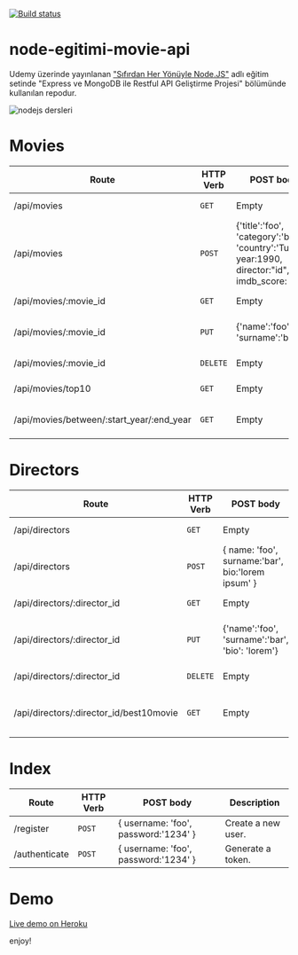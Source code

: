 [![Build status](https://api.travis-ci.org/meseven/node-egitimi-movie-api.svg)](https://travis-ci.org/meseven/node-egitimi-movie-api)

# node-egitimi-movie-api

Udemy üzerinde yayınlanan ["Sıfırdan Her Yönüyle Node.JS"](https://www.udemy.com/nodejs-egitimi/?couponCode=NDJS49MS) adlı eğitim setinde "Express ve MongoDB ile Restful API Geliştirme Projesi" bölümünde kullanılan repodur.

![nodejs dersleri](https://mehmetseven.net/content/images/2017/12/nodejs-mehmet-seven.jpg)

# Movies

| Route                                     | HTTP Verb | POST body                                                                                         | Description                   |
| ----------------------------------------- | --------- | ------------------------------------------------------------------------------------------------- | ----------------------------- |
| /api/movies                               | `GET`     | Empty                                                                                             | List all movies.              |
| /api/movies                               | `POST`    | {'title':'foo', 'category':'bar', 'country':'Turkey', year:1990, director:"id", imdb_score: 9.7 } | Create a new movie.           |
| /api/movies/:movie_id                     | `GET`     | Empty                                                                                             | Get a movie.                  |
| /api/movies/:movie_id                     | `PUT`     | {'name':'foo', 'surname':'bar'}                                                                   | Update a movie with new info. |
| /api/movies/:movie_id                     | `DELETE`  | Empty                                                                                             | Delete a movie.               |
| /api/movies/top10                         | `GET`     | Empty                                                                                             | Get the top 10 movies.        |
| /api/movies/between/:start_year/:end_year | `GET`     | Empty                                                                                             | Movies between two dates.     |

# Directors

| Route                                   | HTTP Verb | POST body                                         | Description                      |
| --------------------------------------- | --------- | ------------------------------------------------- | -------------------------------- |
| /api/directors                          | `GET`     | Empty                                             | List all directors.              |
| /api/directors                          | `POST`    | { name: 'foo', surname:'bar', bio:'lorem ipsum' } | Create a new director.           |
| /api/directors/:director_id             | `GET`     | Empty                                             | Get a director.                  |
| /api/directors/:director_id             | `PUT`     | {'name':'foo', 'surname':'bar', 'bio': 'lorem'}   | Update a director with new info. |
| /api/directors/:director_id             | `DELETE`  | Empty                                             | Delete a director.               |
| /api/directors/:director_id/best10movie | `GET`     | Empty                                             | The director's top 10 films.     |

# Index

| Route         | HTTP Verb | POST body                            | Description        |
| ------------- | --------- | ------------------------------------ | ------------------ |
| /register     | `POST`    | { username: 'foo', password:'1234' } | Create a new user. |
| /authenticate | `POST`    | { username: 'foo', password:'1234' } | Generate a token.  |

# Demo

[Live demo on Heroku](https://node-movie-api-rn.herokuapp.com)

enjoy!
